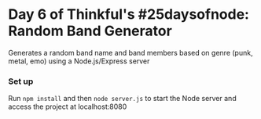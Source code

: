 # Day 6 of Thinkful's #25daysofnode: Random Band Generator 
Generates a random band name and band members based on genre (punk, metal, emo) using a Node.js/Express server

<h3>Set up</h3>
Run <code>npm install</code> and then <code>node server.js</code> to start the Node server and access the project at localhost:8080